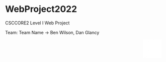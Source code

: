 # WebProject2022

CSCCORE2 Level I Web Project

Team: Team Name
-> Ben Wilson, Dan Glancy

<img style="float: right;" src="https://github.com/Aurux/WebProject2022/blob/main/images/logo.png" height="60" width="60" >
